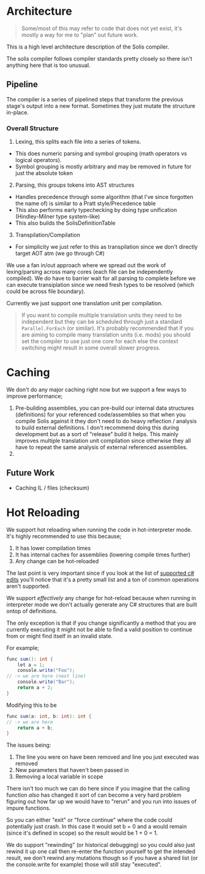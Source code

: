 # Architecture

> Some/most of this may refer to code that does not yet exist, it's mostly a way for me to "plan" out future work.

This is a high level architecture description of the Solis compiler.

The solis compiler follows compiler standards pretty closely so there isn't anything here that is too unusual.

## Pipeline

The compiler is a series of pipelined steps that transform the previous stage's output into a new format.  Sometimes they just mutate the structure in-place.

### Overall Structure

1. Lexing, this splits each file into a series of tokens.
  - This does numeric parsing and symbol grouping (math operators vs logical operators).
  - Symbol grouping is mostly arbitrary and may be removed in future for just the absolute token
2. Parsing, this groups tokens into AST structures
  - Handles precedence through some algorithm (that I've since forgotten the name of) is similar to a Pratt style/Precedence table
  - This also performs early typechecking by doing type unification (Hindley-Milner type system-like)
  - This also builds the SolisDefinitionTable
3. Transpilation/Compilation
  - For simplicity we just refer to this as transpilation since we don't directly target AOT atm (we go through C#)

We use a fan in/out approach where we spread out the work of lexing/parsing across many cores (each file can be independently compiled).  We do have to barrier wait for all parsing to complete before we can execute transiplation since we need fresh types to be resolved (which could be across file boundary).

Currently we just support one translation unit per compilation.

> If you want to compile multiple translation units they need to be independent but they can be scheduled through just a standard `Parallel.ForEach` (or similar).  It's probably recommended that if you are aiming to compile many translation units (i.e. mods) you should set the compiler to use just one core for each else the context switching might result in some overall slower progress.

# Caching

We don't do any major caching right now but we support a few ways to improve performance;
1. Pre-building assemblies, you can pre-build our internal data structures (definitions) for your referenced code/assemblies so that when you compile Solis against it they don't need to do heavy reflection / analysis to build external definitions.  I don't recommend doing this during development but as a sort of "release" build it helps.  This mainly improves multiple translation unit compilation since otherwise they all have to repeat the same analysis of external referenced assemblies.
2. 

## Future Work

- Caching IL / files (checksum)

# Hot Reloading

We support hot reloading when running the code in hot-interpreter mode.  It's highly recommended to use this because;
1. It has lower compilation times
2. It has internal caches for assemblies (lowering compile times further)
3. Any change can be hot-reloaded

The last point is very important since if you look at the list of [supported c# edits](https://github.com/dotnet/roslyn/blob/main/docs/wiki/EnC-Supported-Edits.md) you'll notice that it's a pretty small list and a ton of common operations aren't supported.

We support *effectively* any change for hot-reload because when running in interpreter mode we don't actually generate any C# structures that are built ontop of definitions.

The only exception is that if you change significantly a method that you are currently executing it might not be able to find a valid position to continue from or might find itself in an invalid state.

For example;

```cs
func sum(): int {
    let a = 1;
    console.write("Foo");
// -> we are here (next line)
    console.write("Bar");
    return a + 2;
}
```

Modifying this to be

```cs
func sum(a: int, b: int): int {
// -> we are here
    return a + b;
}
```

The issues being:
1. The line you were on have been removed and line you just executed was removed
2. New parameters that haven't been passed in
3. Removing a local variable in scope

There isn't too much we can do here since if you imagine that the calling function *also* has changed it sort of can become a very hard problem figuring out how far up we would have to "rerun" and you run into issues of impure functions.

So you can either "exit" or "force continue" where the code could potentially just crash.  In this case it would set b = 0 and a would remain (since it's defined in scope) so the result would be 1 + 0 = 1.

We do support "rewinding" (or historical debugging) so you could also just rewind it up one call then re-enter the function yourself to get the intended result, we don't rewind any mutations though so if you have a shared list (or the console.write for example) those will still stay "executed".
